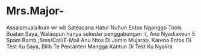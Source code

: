 # Mrs.Major-
Assalamualaikum wr wb
Sateacana Hatur Nuhun Entos Nganggo Tools Buatan Saya, 
Walaupun hanya sekedar penggabungan :(,
Anu Nyadiakeun 5 Spam Bomb ;Sms/Call/E-Mail Anu Ntos Di Jamin Mujarab,
Karena Entos Di Test Ku Saya,
Bilih Te Percanten Mangga Kantun Di Test Ku Nyalira.
